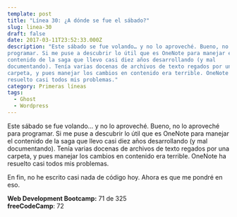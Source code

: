 ```yaml
---
template: post
title: "Línea 30: ¿A dónde se fue el sábado?"
slug: linea-30
draft: false
date: 2017-03-11T23:52:33.000Z
description: "Este sábado se fue volando… y no lo aproveché. Bueno, no lo aproveché para
programar. Si me puse a descubrir lo útil que es OneNote para manejar el
contenido de la saga que llevo casi diez años desarrollando (y mal
documentando). Tenía varias docenas de archivos de texto regados por una
carpeta, y pues manejar los cambios en contenido era terrible. OneNote ha
resuelto casi todos mis problemas."
category: Primeras líneas
tags:
  - Ghost
  - Wordpress
---
```

Este sábado se fue volando… y no lo aproveché. Bueno, no lo aproveché para programar. Si me puse a descubrir lo útil que es OneNote para manejar el contenido de la saga que llevo casi diez años desarrollando (y mal documentando). Tenía varias docenas de archivos de texto regados por una carpeta, y pues manejar los cambios en contenido era terrible. OneNote ha resuelto casi todos mis problemas.

 En fin, no he escrito casi nada de código hoy. Ahora es que me pondré en eso.

 **Web Development Bootcamp:** 71 de 325  
 **freeCodeCamp**: 72

 
